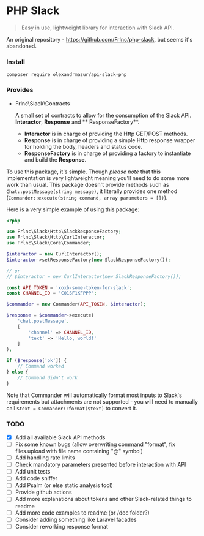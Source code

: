 PHP Slack
=========

> Easy in use, lightweight library for interaction with Slack API.

An original repository - https://github.com/Frlnc/php-slack, but seems it's abandoned.

### Install

```
composer require olexandrmazur/api-slack-php 
```

### Provides

* Frlnc\Slack\Contracts

  A small set of contracts to allow for the consumption of the Slack API. **Interactor**, **Response** and **
  ResponseFactory**.

    * **Interactor** is in charge of providing the Http GET/POST methods.
    * **Response** is in charge of providing a simple Http response wrapper for holding the body, headers and status
      code.
    * **ResponseFactory** is in charge of providing a factory to instantiate and build the **Response**.

To use this package, it's simple. Though _please note_ that this implementation is very lightweight meaning you'll need
to do some more work than usual. This package doesn't provide methods such as `Chat::postMessage(string message)`, it
literally provides one method (`Commander::execute(string command, array parameters = [])`).

Here is a very simple example of using this package:

```php
<?php

use Frlnc\Slack\Http\SlackResponseFactory;
use Frlnc\Slack\Http\CurlInteractor;
use Frlnc\Slack\Core\Commander;

$interactor = new CurlInteractor();
$interactor->setResponseFactory(new SlackResponseFactory());

// or
// $interactor = new CurlInteractor(new SlackResponseFactory());

const API_TOKEN = 'xoxb-some-token-for-slack';
const CHANNEL_ID = 'C01SF1KFPPP';

$commander = new Commander(API_TOKEN, $interactor);

$response = $commander->execute(
    'chat.postMessage', 
    [
        'channel' => CHANNEL_ID,
        'text' => 'Hello, world!'
    ]
);

if ($response['ok']) {
    // Command worked
} else {
    // Command didn't work
}
```

Note that Commander will automatically format most inputs to Slack's requirements but attachments are not supported -
you will need to manually call `$text = Commander::format($text)` to convert it.

### TODO

- [x] Add all available Slack API methods
- [ ] Fix some known bugs (allow overwriting command "format", fix files.upload with file name containing "@" symbol)
- [ ] Add handling rate limits
- [ ] Check mandatory parameters presented before interaction with API
- [ ] Add unit tests
- [ ] Add code sniffer
- [ ] Add Psalm (or else static analysis tool) 
- [ ] Provide github actions
- [ ] Add more explanations about tokens and other Slack-related things to readme
- [ ] Add more code examples to readme (or /doc folder?)
- [ ] Consider adding something like Laravel facades
- [ ] Consider reworking response format
